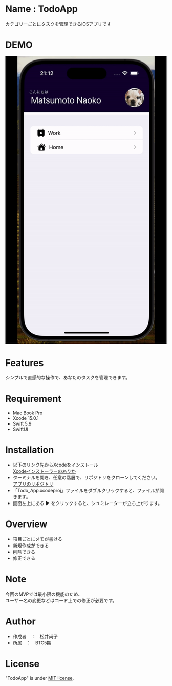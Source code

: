 # Name : TodoApp

カテゴリーごとにタスクを管理できるiOSアプリです

# DEMO

![demo](todoApp_Demo.gif)

# Features

シンプルで直感的な操作で、あなたのタスクを管理できます。

# Requirement

* Mac Book Pro
* Xcode 15.0.1
* Swift 5.9
* SwiftUI

# Installation

* 以下のリンク先からXcodeをインストール  
[Xcodeインストーラーのありか](https://apps.apple.com/jp/app/xcode/id497799835?mt=12)  
* ターミナルを開き、任意の階層で、リポジトリをクローンしてください。   
[アプリのリポジトリ](git@github.com:MATSUINAOKO/TodoApp_Polyglottal.git)  
* 「Todo_App.xcodeproj」ファイルをダブルクリックすると、ファイルが開きます。    
* 画面左上にある ▶️ をクリックすると、シュミレーターが立ち上がります。  

# Overview

* 項目ごとにメモが書ける  
* 新規作成ができる  
* 削除できる  
* 修正できる  

# Note

今回のMVPでは最小限の機能のため、  
ユーザー名の変更などはコード上での修正が必要です。    

# Author

* 作成者　：　松井尚子
* 所属　：　BTC5期　


# License

"TodoApp" is under [MIT license](https://en.wikipedia.org/wiki/MIT_License).




